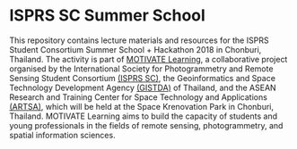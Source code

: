 # ISPRS SC Summer School
This repository contains lecture materials and resources for the ISPRS Student Consortium Summer School + Hackathon 2018 in Chonburi, Thailand. The activity is part of [MOTIVATE Learning](http://sc.isprs.org/events/motivate.html), a collaborative project organised by the International Society for Photogrammetry and Remote Sensing Student Consortium [(ISPRS SC)](http://sc.isprs.org/home.html), the Geoinformatics and Space Technology Development Agency [(GISTDA)](http://www.gistda.or.th/main/en) of Thailand, and the ASEAN Research and Training Center for Space Technology and Applications [(ARTSA)](http://artsa.gistda.or.th/about/), which will be held at the Space Krenovation Park in Chonburi, Thailand. MOTIVATE Learning aims to build the capacity of students and young professionals in the fields of remote sensing, photogrammetry, and spatial information sciences.
